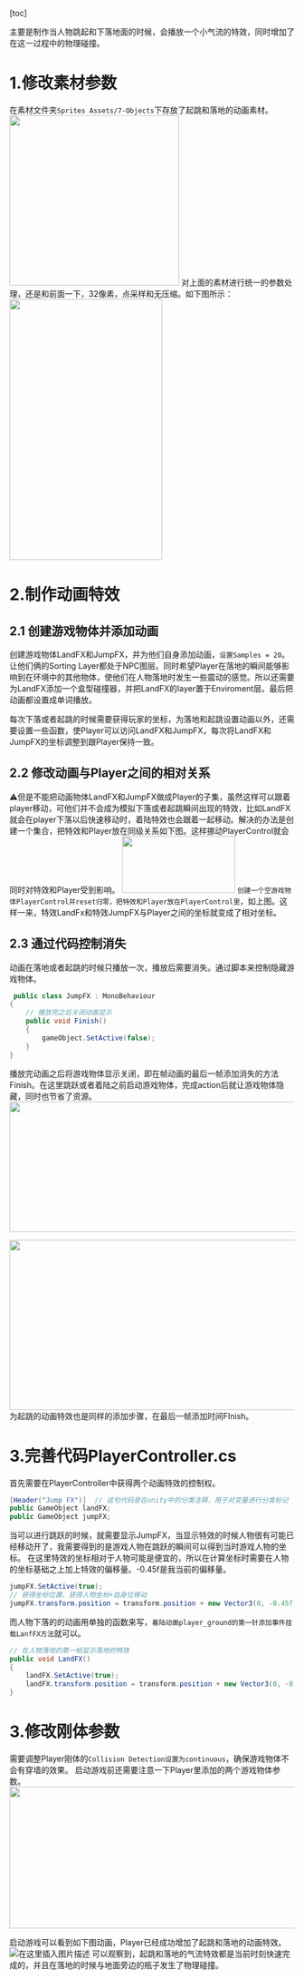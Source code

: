 [toc]

主要是制作当人物跳起和下落地面的时候，会播放一个小气流的特效，同时增加了在这一过程中的物理碰撞。

# 1.修改素材参数
在素材文件夹`Sprites Assets/7-Objects`下存放了起跳和落地的动画素材。
<img src="https://img-blog.csdnimg.cn/20201021110434883.png" width="300" height="300">
对上面的素材进行统一的参数处理，还是和前面一下，32像素，点采样和无压缩。如下图所示：
<img src="https://img-blog.csdnimg.cn/20201021110753777.png" width="270" height="460">

# 2.制作动画特效
## 2.1 创建游戏物体并添加动画
创建游戏物体LandFX和JumpFX，并为他们自身添加动画，`设置Samples = 20`。让他们俩的Sorting Layer都处于NPC图层。同时希望Player在落地的瞬间能够影响到在环境中的其他物体，使他们在人物落地时发生一些震动的感觉。所以还需要为LandFX添加一个盒型碰撞器，并把LandFX的layer置于Enviroment层。最后把动画都设置成单词播放。

每次下落或者起跳的时候需要获得玩家的坐标，为落地和起跳设置动画以外，还需要设置一些函数，使Player可以访问LandFX和JumpFX，每次将LandFX和JumpFX的坐标调整到跟Player保持一致。

## 2.2 修改动画与Player之间的相对关系
⚠️但是不能把动画物体LandFX和JumpFX做成Player的子集，虽然这样可以跟着player移动，可他们并不会成为模拟下落或者起跳瞬间出现的特效，比如LandFX就会在player下落以后快速移动时，着陆特效也会跟着一起移动。解决的办法是创建一个集合，把特效和Player放在同级关系如下图。这样挪动PlayerControl就会同时对特效和Player受到影响。
<img src="https://img-blog.csdnimg.cn/20201021111611305.png" width="200" height="100">
`创建一个空游戏物体PlayerControl并reset归零，把特效和Player放在PlayerControl里`，如上图。这样一来，特效LandFx和特效JumpFX与Player之间的坐标就变成了相对坐标。

## 2.3 通过代码控制消失
动画在落地或者起跳的时候只播放一次，播放后需要消失。通过脚本来控制隐藏游戏物体。
```csharp
 public class JumpFX : MonoBehaviour
{
    // 播放完之后关闭动画显示
    public void Finish()
    {
        gameObject.SetActive(false);
    }
}
```
播放完动画之后将游戏物体显示关闭，即在帧动画的最后一帧添加消失的方法Finish。在这里跳跃或者着陆之前启动游戏物体，完成action后就让游戏物体隐藏，同时也节省了资源。
<img src="https://img-blog.csdnimg.cn/20201021114739369.png" width="800" height="230">

<img src= "https://img-blog.csdnimg.cn/20201021114914920.png" width="800" height="300">
为起跳的动画特效也是同样的添加步骤，在最后一帧添加时间FInish。

# 3.完善代码PlayerController.cs
首先需要在PlayerController中获得两个动画特效的控制权。
```csharp
[Header("Jump FX")]  // 这句代码是在unity中的分类注释，用于对变量进行分类标记
public GameObject landFX;
public GameObject jumpFX;
```
当可以进行跳跃的时候，就需要显示JumpFX，当显示特效的时候人物很有可能已经移动开了，我需要得到的是游戏人物在跳跃的瞬间可以得到当时游戏人物的坐标。
在这里特效的坐标相对于人物可能是便宜的，所以在计算坐标时需要在人物的坐标基础之上加上特效的偏移量。-0.45f是我当前的偏移量。
```csharp
jumpFX.SetActive(true);
// 获得坐标位置，获得人物坐标+自身位移动
jumpFX.transform.position = transform.position + new Vector3(0, -0.45f, 0);
```
而人物下落的的动画用单独的函数来写，`着陆动画player_ground的第一针添加事件挂载LanfFX方法`就可以。
```csharp
// 在人物落地的第一帧显示落地的特效
public void LandFX()
{
    landFX.SetActive(true);
    landFX.transform.position = transform.position + new Vector3(0, -0.72f, 0);
}
```

# 3.修改刚体参数
需要调整Player刚体的`Collision Detection设置为continuous`，确保游戏物体不会有穿墙的效果。
启动游戏前还需要注意一下Player里添加的两个游戏物体参数。
<img src= "https://img-blog.csdnimg.cn/20201021131125427.png" width="510" height="250">

启动游戏可以看到如下图动画，Player已经成功增加了起跳和落地的动画特效。
![在这里插入图片描述](https://img-blog.csdnimg.cn/20201021131308353.gif#pic_center)
可以观察到，起跳和落地的气流特效都是当前时刻快速完成的，并且在落地的时候与地面旁边的瓶子发生了物理碰撞。